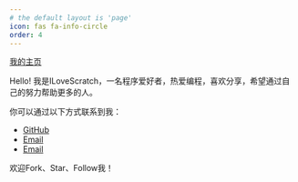 ```yaml
---
# the default layout is 'page'
icon: fas fa-info-circle
order: 4
---
```


[我的主页](https://ilovescratch.us.kg)

Hello! 我是ILoveScratch，一名程序爱好者，热爱编程，喜欢分享，希望通过自己的努力帮助更多的人。

你可以通过以下方式联系到我：

- [GitHub](https://github.com/ILoveScratch2)
- [Email](mailto:ilovescratch@ilovescratch.us.kg)
- [Email](mailto:ilovescratch@foxmail.com)

欢迎Fork、Star、Follow我！

